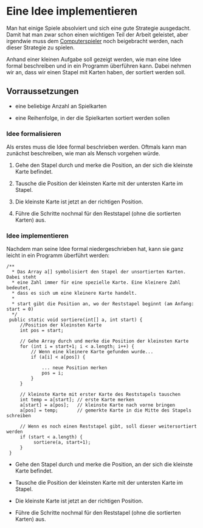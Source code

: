 # Eine Idee implementieren

Man hat einige Spiele absolviert und sich eine gute Strategie
ausgedacht. Damit hat man zwar schon einen wichtigen Teil der Arbeit
geleistet, aber irgendwie muss dem
[Computerspieler](#der-computerspieler) noch beigebracht werden, nach
dieser Strategie zu spielen.

Anhand einer kleinen Aufgabe soll gezeigt werden, wie man eine Idee
formal beschreiben und in ein Programm überführen kann. Dabei nehmen wir
an, dass wir einen Stapel mit Karten haben, der sortiert werden soll.

## Vorraussetzungen

-   eine beliebige Anzahl an Spielkarten

-   eine Reihenfolge, in der die Spielkarten sortiert werden sollen

### Idee formalisieren

Als erstes muss die Idee formal beschrieben werden. Oftmals kann man
zunächst beschreiben, wie man als Mensch vorgehen würde.

1.  Gehe den Stapel durch und merke die Position, an der sich die
    kleinste Karte befindet.

2.  Tausche die Position der kleinsten Karte mit der untersten Karte im
    Stapel.

3.  Die kleinste Karte ist jetzt an der richtigen Position.

4.  Führe die Schritte nochmal für den Reststapel (ohne die sortierten
    Karten) aus.

### Idee implementieren

Nachdem man seine Idee formal niedergeschrieben hat, kann sie ganz
leicht in ein Programm überführt werden:

    /**
      * Das Array a[] symbolisiert den Stapel der unsortierten Karten. Dabei steht
      * eine Zahl immer für eine spezielle Karte. Eine kleinere Zahl bedeutet,
      * dass es sich um eine kleinere Karte handelt.
      *
      * start gibt die Position an, wo der Reststapel beginnt (am Anfang: start = 0)
      */
     public static void sortiere(int[] a, int start) {
         //Position der kleinsten Karte
         int pos = start;

         // Gehe Array durch und merke die Position der kleinsten Karte 
         for (int i = start+1; i < a.length; i++) {
             // Wenn eine kleinere Karte gefunden wurde...
             if (a[i] < a[pos]) {

                 ... neue Position merken
                 pos = i;
             }
         }

         // kleinste Karte mit erster Karte des Reststapels tauschen  
         int temp = a[start]; // erste Karte merken
         a[start] = a[pos];   // kleinste Karte nach vorne bringen
         a[pos] = temp;       // gemerkte Karte in die Mitte des Stapels schreiben

         // Wenn es noch einen Reststapel gibt, soll dieser weitersortiert werden 
         if (start < a.length) {
              sortiere(a, start+1);
         }
     }

-   Gehe den Stapel durch und merke die Position, an der sich die
    kleinste Karte befindet.

-   Tausche die Position der kleinsten Karte mit der untersten Karte im
    Stapel.

-   Die kleinste Karte ist jetzt an der richtigen Position.

-   Führe die Schritte nochmal für den Reststapel (ohne die sortierten
    Karten) aus.
